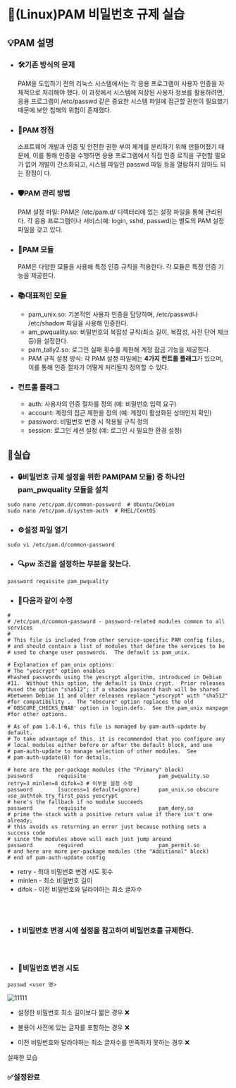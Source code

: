 # 🔑(Linux)PAM 비밀번호 규제 실습




## 💡PAM 설명



- ### 🛠기존 방식의 문제
  PAM을 도입하기 전의 리눅스 시스템에서는 각 응용 프로그램이 사용자 인증을 자체적으로 처리해야 했다. 이 과정에서 시스템에 저장된 사용자 정보를 활용하려면, 응용 프로그램이 /etc/passwd 같은 중요한 시스템 파일에 접근할 권한이 필요했기 때문에 보안
  침해의 위험이 존재했다.



- ### 🌟PAM 장점
  소프트웨어 개발과 인증 및 안전한 권한 부여 체계를 분리하기 위해 만들어졌기 때문에, 이를 통해 인증을 수행하면 응용 프로그램에서 직접 인증 로직을 구현할 필요가 없어 개발이 간소화되고, 시스템 파일인 passwd 파일 등을 열람하지 않아도 되는 장점이
  다.


- ### 🛡PAM 관리 방법
  PAM 설정 파일: PAM은 /etc/pam.d/ 디렉터리에 있는 설정 파일을 통해 관리된다. 각 응용 프로그램이나 서비스(예: login, sshd, passwd)는 별도의 PAM 설정 파일을 갖고 있다.



- ### 🔧PAM 모듈
  PAM은 다양한 모듈을 사용해 특정 인증 규칙을 적용한다. 각 모듈은 특정 인증 기능을 제공한다. 


- ### 📚대표적인 모듈
  - pam_unix.so: 기본적인 사용자 인증을 담당하며, /etc/passwd나 /etc/shadow 파일을 사용해 인증한다.
  - am_pwquality.so: 비밀번호의 복잡성 규칙(최소 길이, 복잡성, 사전 단어 체크 등)을 설정한다.
  - pam_tally2.so: 로그인 실패 횟수를 제한해 계정 잠금 기능을 제공힌다.
  - PAM 규칙 설정 방식: 각 PAM 설정 파일에는 **4가지 컨트롤 플래그**가 있으며, 이를 통해 인증 절차가 어떻게 처리될지 정의할 수 있다.


- ### 컨트롤 플래그
  - auth: 사용자의 인증 절차를 정의 (예: 비밀번호 입력 요구)
  - account: 계정의 접근 제한을 정의 (예: 계정이 활성화된 상태인지 확인)
  - password: 비밀번호 변경 시 적용될 규칙 정의
  - session: 로그인 세션 설정 (예: 로그인 시 필요한 환경 설정)




## 📝실습



- ### 🔒비밀번호 규제 설정을 위한 PAM(PAM 모듈) 중 하나인 pam_pwquality 모듈을 설치



```
sudo nano /etc/pam.d/common-password  # Ubuntu/Debian
sudo nano /etc/pam.d/system-auth  # RHEL/CentOS
```




- ### ⚙️설정 파일 열기
```
sudo vi /etc/pam.d/common-password
```



- ### 🔍pw 조건을 설정하는 부분을 찾는다.
`password requisite pam_pwquality`



- ### 🔧다음과 같이 수정
```
#
# /etc/pam.d/common-password - password-related modules common to all services
#
# This file is included from other service-specific PAM config files,
# and should contain a list of modules that define the services to be
# used to change user passwords.  The default is pam_unix.

# Explanation of pam_unix options:
# The "yescrypt" option enables
#hashed passwords using the yescrypt algorithm, introduced in Debian
#11.  Without this option, the default is Unix crypt.  Prior releases
#used the option "sha512"; if a shadow password hash will be shared
#between Debian 11 and older releases replace "yescrypt" with "sha512"
#for compatibility .  The "obscure" option replaces the old
#`OBSCURE_CHECKS_ENAB' option in login.defs.  See the pam_unix manpage
#for other options.

# As of pam 1.0.1-6, this file is managed by pam-auth-update by default.
# To take advantage of this, it is recommended that you configure any
# local modules either before or after the default block, and use
# pam-auth-update to manage selection of other modules.  See
# pam-auth-update(8) for details.

# here are the per-package modules (the "Primary" block)
password        requisite                       pam_pwquality.so retry=3 minlen=8 difok=3 # 이부분 설정 수정
password        [success=1 default=ignore]      pam_unix.so obscure use_authtok try_first_pass yescrypt
# here's the fallback if no module succeeds
password        requisite                       pam_deny.so
# prime the stack with a positive return value if there isn't one already;
# this avoids us returning an error just because nothing sets a success code
# since the modules above will each just jump around
password        required                        pam_permit.so
# and here are more per-package modules (the "Additional" block)
# end of pam-auth-update config
```



 - retry - 최대 비밀번호 변경 시도 횟수
 - minlen - 최소 비밀번호 길이
 - difok - 이전 비밀번호와 달라야하는 최소 글자수




<br>
<br>

- ### ❗ 비밀번호 변경 시에 설정을 참고하여 비밀번호를 규제한다.
<br>

- ### 🔄비밀번호 변경 시도
```
passwd <user 명>
```
![11111](https://github.com/user-attachments/assets/390e4c0c-763c-4728-b44d-5e0a0a2d12ef)




- 설정한 비밀번호 최소 길이보다 짧은 경우 ❌

- 불용어 사전에 있는 글자를 포함하는 경우 ❌

- 이전 비밀번호와 달라야하는 최소 글자수를 만족하지 못하는 경우 ❌

실패한 모습



### ✅설정완료

